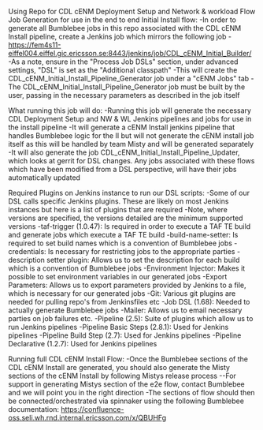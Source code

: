 Using Repo for CDL cENM Deployment Setup and Network & workload Flow Job Generation for use in the end to end Initial Install flow:
-In order to generate all Bumblebee jobs in this repo associated with the CDL cENM Install pipeline, create a Jenkins job which mirrors the following job
  -https://fem4s11-eiffel004.eiffel.gic.ericsson.se:8443/jenkins/job/CDL_cENM_Initial_Builder/
-As a note, ensure in the "Process Job DSLs" section, under advanced settings, "DSL" is set as the "Additional classpath"
-This will create the CDL_cENM_Initial_Install_Pipeline_Generator job under a "cENM Jobs" tab
-The CDL_cENM_Initial_Install_Pipeline_Generator job must be built by the user, passing in the necessary parameters as described in the job itself

What running this job will do:
-Running this job will generate the necessary CDL Deployment Setup and NW & WL Jenkins pipelines and jobs for use in the install pipeline
-It will generate a cENM Install jenkins pipeline that handles Bumblebee logic for the II but will not generate the cENM install job itself as this will be handled by team Misty and will be generated separately  
-It will also generate the job CDL_cENM_Initial_Install_Pipeline_Updater, which looks at gerrit for DSL changes. Any jobs associated with these flows which have been modified from a DSL perspective, will have their jobs automatically updated

Required Plugins on Jenkins instance to run our DSL scripts:
-Some of our DSL calls specific Jenkins plugins. These are likely on most Jenkins instances but here is a list of plugins that are required
-Note, where versions are specified, the versions detailed are the minimum supported versions
  -taf-trigger (1.0.47): Is required in order to execute a TAF TE build and generate jobs which execute a TAF TE build
  -build-name-setter: Is required to set build names which is a convention of Bumblebee jobs
  -credentials: Is necessary for restricting jobs to the appropriate parties
  -description setter plugin: Allows us to set the description for each build which is a convention of Bumblebee jobs
  -Environment Injector: Makes it possible to set environment variables in our generated jobs
  -Export Parameters: Allows us to export parameters provided by Jenkins to a file, which is necessary for our generated jobs
  -Git: Various git plugins are needed for pulling repo's from Jenkinsfiles etc
  -Job DSL (1.68): Needed to actually generate Bumblebee jobs
  -Mailer: Allows us to email necessary parties on job failures etc.
  -Pipeline (2.5): Suite of plugins which allow us to run Jenkins pipelines
  -Pipeline Basic Steps (2.8.1): Used for Jenkins pipelines
  -Pipeline Build Step (2.7): Used for Jenkins pipelines
  -Pipeline Declarative (1.2.7): Used for Jenkins pipelines

Running full CDL cENM Install Flow:
-Once the Bumblebee sections of the CDL cENM Install are generated, you should also generate the Misty sections of the cENM Install by following Mistys release process
--For support in generating Mistys section of the e2e flow, contact Bumblebee and we will point you in the right direction
-The sections of flow should then be connected/orchestrated via spinnaker using the following Bumblebee documentation: https://confluence-oss.seli.wh.rnd.internal.ericsson.com/x/QBUHFg